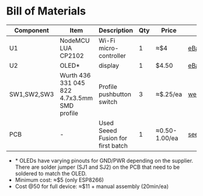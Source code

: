 # Bill of Materials

|Component|Item|Description|Qty|Price|Distributor|
|---|---|---|---|---|---|
|U1|NodeMCU LUA CP2102|Wi-Fi micro-controller|1|≈$4|[eBay.com](http://www.ebay.com/itm/NodeMcu-Lua-WIFI-Internet-Things-development-board-based-ESP8266-CP2102-module-/201542946669?hash=item2eece54f6d:g:EOIAAOSw4q9XT5mo)|
|U2|OLED\*|display|1|$4.50|[eBay.com](http://www.ebay.com/itm/0-96-I2C-IIC-SPI-Serial-128X64-White-OLED-LCD-LED-Display-Module-for-Arduino-/201428440360?hash=item2ee6121528:g:MOYAAOSwv0tVeD0N)|
|SW1,SW2,SW3|Wurth 436 331 045 822 4.7x3.5mm SMD profile |Profile pushbutton switch|3|≈$.25/ea| [we-online.de](http://katalog.we-online.de/en/em/TASU_3_5X4_7_SMD_SIDE_PUSH_BOSS_DESIGN)|
|PCB|-|Used Seeed Fusion for first batch|1|≈0.50-1.00/ea|[seeedstudio.com](https://www.seeedstudio.com/fusion_pcb.html)|

- \* OLEDs have varying pinouts for GND/PWR depending on the supplier. There are solder jumper (SJ1 and SJ2) on the PCB that need to be soldered to match the OLED.
- Minimum cost: ≈$5 (only ESP8266)
- Cost @50 for full device: ≈$11 + manual assembly (20min/ea)